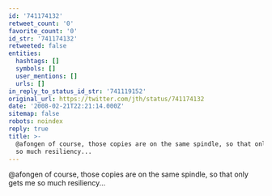 ```yaml
---
id: '741174132'
retweet_count: '0'
favorite_count: '0'
id_str: '741174132'
retweeted: false
entities:
  hashtags: []
  symbols: []
  user_mentions: []
  urls: []
in_reply_to_status_id_str: '741119152'
original_url: https://twitter.com/jth/status/741174132
date: '2008-02-21T22:21:14.000Z'
sitemap: false
robots: noindex
reply: true
title: >-
  @afongen of course, those copies are on the same spindle, so that only gets me
  so much resiliency...
---
```


@afongen of course, those copies are on the same spindle, so that only gets me so much resiliency...